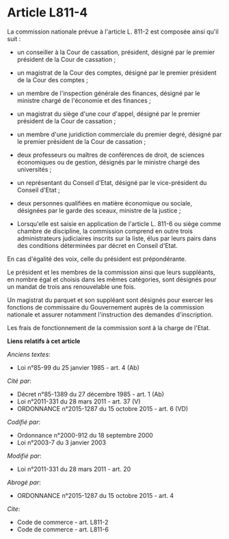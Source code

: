 # Article L811-4

La commission nationale prévue à l'article L. 811-2 est composée ainsi qu'il suit :

- un conseiller à la Cour de cassation, président, désigné par le premier président de la Cour de cassation ;

- un magistrat de la Cour des comptes, désigné par le premier président de la Cour des comptes ;

- un membre de l'inspection générale des finances, désigné par le ministre chargé de l'économie et des finances ;

- un magistrat du siège d'une cour d'appel, désigné par le premier président de la Cour de cassation ;

- un membre d'une juridiction commerciale du premier degré, désigné par le premier président de la Cour de cassation ;

- deux professeurs ou maîtres de conférences de droit, de sciences économiques ou de gestion, désignés par le ministre chargé
des universités ;

- un représentant du Conseil d'Etat, désigné par le vice-président du Conseil d'Etat ;

- deux personnes qualifiées en matière économique ou sociale, désignées par le garde des sceaux, ministre de la justice ;

- Lorsqu'elle est saisie en application de l'article L. 811-6 ou siège comme chambre de discipline, la commission comprend en
outre trois administrateurs judiciaires inscrits sur la liste, élus par leurs pairs dans des conditions déterminées par
décret en Conseil d'Etat. 

En cas d'égalité des voix, celle du président est prépondérante. 

Le président et les membres de la commission ainsi que leurs suppléants, en nombre égal et choisis dans les mêmes catégories,
sont désignés pour un mandat de trois ans renouvelable une fois. 

Un magistrat du parquet et son suppléant sont désignés pour exercer les fonctions de commissaire du Gouvernement auprès de la
commission nationale et assurer notamment l'instruction des demandes d'inscription. 

Les frais de fonctionnement de la commission sont à la charge de l'Etat.

**Liens relatifs à cet article**

_Anciens textes_:

  - Loi n°85-99 du 25 janvier 1985 - art. 4 (Ab)

_Cité par_:

  - Décret n°85-1389 du 27 décembre 1985 - art. 1 (Ab)
  - Loi n°2011-331 du 28 mars 2011 - art. 37 (V)
  - ORDONNANCE n°2015-1287 du 15 octobre 2015 - art. 6 (VD)

_Codifié par_:

  - Ordonnance n°2000-912 du 18 septembre 2000
  - Loi n°2003-7 du 3 janvier 2003

_Modifié par_:

  - Loi n°2011-331 du 28 mars 2011 - art. 20

_Abrogé par_:

  - ORDONNANCE n°2015-1287 du 15 octobre 2015 - art. 4

_Cite_:

  - Code de commerce - art. L811-2
  - Code de commerce - art. L811-6
